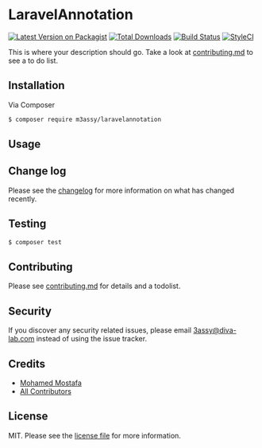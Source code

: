 # LaravelAnnotation

[![Latest Version on Packagist][ico-version]][link-packagist]
[![Total Downloads][ico-downloads]][link-downloads]
[![Build Status][ico-travis]][link-travis]
[![StyleCI][ico-styleci]][link-styleci]

This is where your description should go. Take a look at [contributing.md](contributing.md) to see a to do list.

## Installation

Via Composer

``` bash
$ composer require m3assy/laravelannotation
```

## Usage

## Change log

Please see the [changelog](changelog.md) for more information on what has changed recently.

## Testing

``` bash
$ composer test
```

## Contributing

Please see [contributing.md](contributing.md) for details and a todolist.

## Security

If you discover any security related issues, please email 3assy@diva-lab.com instead of using the issue tracker.

## Credits

- [Mohamed Mostafa][link-author]
- [All Contributors][link-contributors]

## License

MIT. Please see the [license file](license.md) for more information.

[ico-version]: https://img.shields.io/packagist/v/m3assy/laravelannotation.svg?style=flat-square
[ico-downloads]: https://img.shields.io/packagist/dt/m3assy/laravelannotation.svg?style=flat-square
[ico-travis]: https://img.shields.io/travis/m3assy/laravelannotation/master.svg?style=flat-square
[ico-styleci]: https://styleci.io/repos/12345678/shield

[link-packagist]: https://packagist.org/packages/m3assy/laravelannotation
[link-downloads]: https://packagist.org/packages/m3assy/laravelannotation
[link-travis]: https://travis-ci.org/m3assy/laravelannotation
[link-styleci]: https://styleci.io/repos/12345678
[link-author]: https://github.com/m3assy
[link-contributors]: ../../contributors
